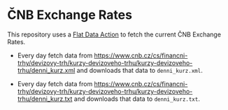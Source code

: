 # ČNB Exchange Rates

This repository uses a [Flat Data Action](https://github.com/githubocto/flat) to fetch the current ČNB Exchange Rates.

* Every day fetch data from https://www.cnb.cz/cs/financni-trhy/devizovy-trh/kurzy-devizoveho-trhu/kurzy-devizoveho-trhu/denni_kurz.xml and downloads that data to `denni_kurz.xml`.

* Every day fetch data from https://www.cnb.cz/cs/financni-trhy/devizovy-trh/kurzy-devizoveho-trhu/kurzy-devizoveho-trhu/denni_kurz.txt and downloads that data to `denni_kurz.txt`.